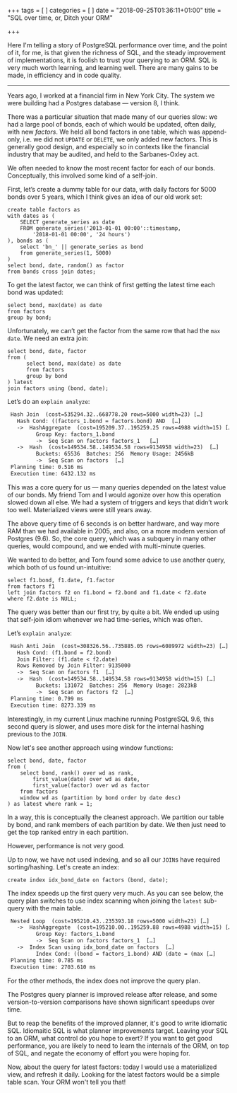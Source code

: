+++
tags = [
]
categories = [
]
date = "2018-09-25T01:36:11+01:00"
title = "SQL over time, or, Ditch your ORM"

+++

Here I'm telling a story of PostgreSQL performance over time, and the point
of it, for me, is that given the richness of SQL, and the steady improvement of
implementations, it is foolish
to trust your querying to an ORM.
SQL is very much worth learning, and learning
well. There are many gains to be made, in efficiency and in code quality.

---

Years ago, I worked at a financial firm in New York City. The system we were
building had a Postgres database &mdash; version 8, I think.

There was a particular situation that made many of our queries slow:
we had a large
pool of bonds, each of which would be updated, often daily, with new *factors*.
We held all bond  factors in one table, which was append-only,
i.e. we did not `UPDATE` or `DELETE`,
we only added new factors. This is generally good design, and especially so in
contexts like the financial industry that may be audited, and held to the
Sarbanes-Oxley act.

We often needed to know the most recent factor for each of our bonds.
Conceptually, this involved some kind of a self-join.

First, let’s create a dummy table for our data, with daily factors for
5000 bonds over 5 years, which I think gives an idea of our old work set:

```
create table factors as
with dates as (
	SELECT generate_series as date
	FROM generate_series('2013-01-01 00:00'::timestamp,
		'2018-01-01 00:00', '24 hours')
), bonds as (
	select 'bn_' || generate_series as bond
	from generate_series(1, 5000)
)
select bond, date, random() as factor
from bonds cross join dates;
```

To get the latest factor, we can think of first getting the latest time
each bond was updated:

```
select bond, max(date) as date
from factors
group by bond;
```

Unfortunately, we can’t get the factor from the same row
that had the `max date`.
We need an extra join:

```
select bond, date, factor
from (
      select bond, max(date) as date
      from factors
      group by bond
) latest
join factors using (bond, date);
```

Let’s do an `explain analyze`:

``` txt
 Hash Join  (cost=535294.32..668778.20 rows=5000 width=23) […]
   Hash Cond: ((factors_1.bond = factors.bond) AND  […]
   ->  HashAggregate  (cost=195209.37..195259.25 rows=4988 width=15) […]
         Group Key: factors_1.bond
         ->  Seq Scan on factors factors_1   […]
   ->  Hash  (cost=149534.58..149534.58 rows=9134958 width=23)  […]
         Buckets: 65536  Batches: 256  Memory Usage: 2456kB
         ->  Seq Scan on factors  […]
 Planning time: 0.516 ms
 Execution time: 6432.132 ms
 ```

This was a core query for us &mdash; many queries depended on the latest value of
our bonds. My friend Tom and I would agonize over how this operation slowed
down all else. We had a system of triggers and keys that didn’t work too
well. Materialized views were still years away.

The above query time of 6 seconds is on better hardware, and way more RAM than
we had available in 2005, and also, on a more modern version of Postgres (9.6).
So, the core query, which was a subquery in many other queries, would compound,
and we ended with multi-minute queries.

We wanted to do better, and Tom found some advice to use another query,
which both of us found un-intuitive:

```
select f1.bond, f1.date, f1.factor
from factors f1
left join factors f2 on f1.bond = f2.bond and f1.date < f2.date
where f2.date is NULL;
```

The query was better than our first try, by quite a bit. We ended up using
that self-join idiom whenever we had time-series, which was often.

Let’s `explain analyze`:

``` txt
 Hash Anti Join  (cost=308326.56..735885.05 rows=6089972 width=23) […]
   Hash Cond: (f1.bond = f2.bond)
   Join Filter: (f1.date < f2.date)
   Rows Removed by Join Filter: 9135000
   ->  Seq Scan on factors f1  […]
   ->  Hash  (cost=149534.58..149534.58 rows=9134958 width=15) […]
         Buckets: 131072  Batches: 256  Memory Usage: 2823kB
         ->  Seq Scan on factors f2  […]
 Planning time: 0.799 ms
 Execution time: 8273.339 ms
```

Interestingly, in my current Linux machine running PostgreSQL 9.6, this second
query is slower, and uses more disk for the internal hashing previous to the `JOIN`.

Now let's see another approach using window functions:

```
select bond, date, factor
from (
	select bond, rank() over wd as rank,
		first_value(date) over wd as date,
		first_value(factor) over wd as factor
	from factors
	window wd as (partition by bond order by date desc)
) as latest where rank = 1;
```

In a way, this is conceptually the cleanest approach. We partition our table
by bond, and rank members of each partition by date. We then just need to
get the top ranked entry in each partition.

However, performance is not very good.

Up to now, we have not used indexing, and so all our `JOIN`s have required
sorting/hashing. Let's create an index:

```
create index idx_bond_date on factors (bond, date);
```

The index speeds up the first query very much. As you can see below,
the query plan
switches to use index scanning when joining the `latest` sub-query with the
main table.

``` txt
 Nested Loop  (cost=195210.43..235393.18 rows=5000 width=23) […]
   ->  HashAggregate  (cost=195210.00..195259.88 rows=4988 width=15) […]
         Group Key: factors_1.bond
         ->  Seq Scan on factors factors_1  […]
   ->  Index Scan using idx_bond_date on factors  […]
         Index Cond: ((bond = factors_1.bond) AND (date = (max […]
 Planning time: 0.785 ms
 Execution time: 2703.610 ms
```

For the other methods, the index does not improve the query plan.

The Postgres query planner is improved release after release, and some
version-to-version comparisons have shown significant speedups over time.

But to reap the benefits of the improved planner, it's good to write idiomatic
SQL. Idiomaitic SQL is what planner improvements target. Leaving your SQL
to an ORM, what control do you hope to exert? If you want to get good performance,
you are likely to need to learn the internals of the ORM, on top of SQL, and
negate the economy of effort you were hoping for.

Now, about the query for latest factors: today I would use a materialized view,
and refresh it daily. Looking for the latest factors would be a simple table
scan. Your ORM won't tell you that!
